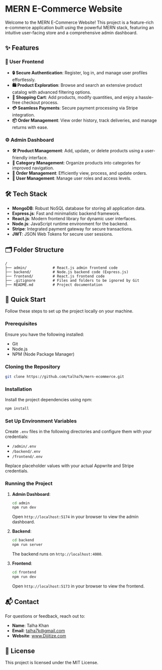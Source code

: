 # MERN E-Commerce Website

Welcome to the MERN E-Commerce Website! This project is a feature-rich e-commerce application built using the powerful MERN stack, featuring an intuitive user-facing store and a comprehensive admin dashboard.

## ✨ Features

### 🌟 User Frontend
- **🔒 Secure Authentication**: Register, log in, and manage user profiles effortlessly.
- **🛍️ Product Exploration**: Browse and search an extensive product catalog with advanced filtering options.
- **🛒 Shopping Cart**: Add products, modify quantities, and enjoy a hassle-free checkout process.
- **💳 Seamless Payments**: Secure payment processing via Stripe integration.
- **📦 Order Management**: View order history, track deliveries, and manage returns with ease.

### ⚙️ Admin Dashboard
- **🛠️ Product Management**: Add, update, or delete products using a user-friendly interface.
- **📂 Category Management**: Organize products into categories for improved navigation.
- **📑 Order Management**: Efficiently view, process, and update orders.
- **👥 User Management**: Manage user roles and access levels.

## 🛠️ Tech Stack
- **MongoDB**: Robust NoSQL database for storing all application data.
- **Express.js**: Fast and minimalistic backend framework.
- **React.js**: Modern frontend library for dynamic user interfaces.
- **Node.js**: JavaScript runtime environment for the backend.
- **Stripe**: Integrated payment gateway for secure transactions.
- **JWT**: JSON Web Tokens for secure user sessions.

## 🗂️ Folder Structure
```
/ 
├── admin/            # React.js admin frontend code
├── backend/          # Node.js backend code (Express.js)
├── frontend/         # React.js frontend code
├── .gitignore        # Files and folders to be ignored by Git
├── README.md         # Project documentation
```

## 🤸 Quick Start
Follow these steps to set up the project locally on your machine.

### Prerequisites
Ensure you have the following installed:
- Git
- Node.js
- NPM (Node Package Manager)

### Cloning the Repository
```bash
git clone https://github.com/talha7k/mern-ecommerce.git
```

### Installation
Install the project dependencies using npm:
```bash
npm install
```

### Set Up Environment Variables
Create `.env` files in the following directories and configure them with your credentials:
- `/admin/.env`
- `/backend/.env`
- `/frontend/.env`

Replace placeholder values with your actual Appwrite and Stripe credentials.

### Running the Project
1. **Admin Dashboard**:
   ```bash
   cd admin
   npm run dev
   ```
   Open `http://localhost:5174` in your browser to view the admin dashboard.

2. **Backend**:
   ```bash
   cd backend
   npm run server
   ```
   The backend runs on `http://localhost:4000`.

3. **Frontend**:
   ```bash
   cd frontend
   npm run dev
   ```
   Open `http://localhost:5173` in your browser to view the frontend.

## 📬 Contact
For questions or feedback, reach out to:
- **Name**: Talha Khan
- **Email**: talha7k@gmail.com
- **Website**: www.Dijitize.com

## 📄 License
This project is licensed under the MIT License.
